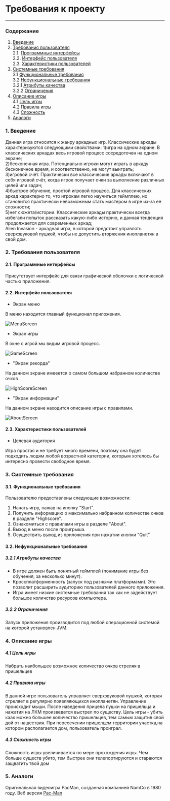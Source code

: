 # Требования к проекту
---
### Содержание
1. [Введение](#1)
2. [Требования пользователя](#2) <br>
  2.1. [Программные интерфейсы](#2.1) <br>
  2.2. [Интерфейс пользователя](#2.2) <br>
  2.3. [Характеристики пользователей](#2.3) <br>
3. [Системные требования](#3) <br>
  3.1 [Функциональные требования](#3.1) <br>
  3.2 [Нефункциональные требования](#3.2) <br>
    3.2.1 [Атрибуты качества](#3.2.1) <br>
    3.2.2 [Ограничения](#3.2.2) <br>
4. [Описание игры](#4) <br>
  4.1 [Цель игры](#4.1) <br>
  4.2 [Правила игры](#4.2) <br>
  4.3 [Сложность](#4.3) <br>
5. [Аналоги](#5) <br>

### 1. Введение <a name="1"></a>
Данная игра относится к жанру аркадных игр. Классические аркады характеризуются следующими свойствами:
1)игра на одном экране. В классических аркадах весь игровой процесс сосредоточен на одном экране;<br>
2)бесконечная игра. Потенциально игроки могут играть в аркаду бесконечное время, и соответственно, не могут выиграть;<br>
3)игровой счёт. Практически все классические аркады включают в себя игровой счёт, когда игрок получает очки за выполнение различных целей или задач;<br>
4)быстрое обучение, простой игровой процесс. Для классических аркад характерно то, что игрокам легко научиться геймплею, но становится практически невозможным стать мастером в игре из-за её сложности;<br>
5)нет сюжета/истории. Классические аркады практически всегда избегали попыток рассказать какую-либо историю, и данная тенденция продолжается для современных аркад;<br>
Alien Invasion - аркадная игра, в которой предстоит управлять сверхзвуковой пушкой, чтобы не допустить вторжения инопланетян в свой дом.

### 2. Требования пользователя <a name="2"></a>
#### 2.1. Программные интерфейсы <a name="2.1"></a>
Присутствует интерфейс для связи графической оболочки с логической частью приложения.
#### 2.2. Интерфейс пользователя <a name="2.2"></a>
- Экран меню

В меню находится главный функционал приложения.

  ![MenuScreen](https://github.com/Kyrsor/Alien-Invasion/blob/master/Images/Mockups/MenuScreen.png)
  
- Экран игры

В окне с игрой мы видим игровой процесс.

  ![GameScreen](https://github.com/Kyrsor/Alien-Invasion/blob/master/Images/Mockups/GameProcessScreen.png)
  
- "Экран рекорда"

На данном экране имееется о самом большом набранном количестве очков

  ![HighScoreScreen](https://github.com/Kyrsor/Alien-Invasion/blob/master/Images/Mockups/HighScoreScreen.png)
  
- "Экран информации"

На данном экране находится описание игры с правилами.

  ![AboutScreen](https://github.com/Kyrsor/Alien-Invasion/blob/master/Images/Mockups/AboutScreen.png)

#### 2.3. Характеристики пользователей <a name="2.3"></a>
- Целевая аудитория

Игра простая и не требует много времени, поэтому она будет подходить людям любой возрастной категории, которым хотелось бы интересно провести свободное время.

### 3. Системные требования <a name="3"></a>
#### 3.1. Функциональные требования <a name="3.1"></a>
Пользователю предоставлены следующие возможности:
   1. Начать игру, нажав на кнопку "Start".
   2. Получить информацию о максимально набранном количестве очков в разделе "Highscore".
   3. Ознакомиться с правилами игры в разделе "About".
   4. Выход в меню после проигрыша.
   5. Осуществить выход из приложения при нажатии кнопки "Quit"

#### 3.2. Нефункциональные требования <a name="3.2"></a>
##### 3.2.1 Атрибуты качества <a name="3.2.1"></a>
- В игре должен быть понятный геймплей (понимание игры без обучения, за несколько минут).
- Кроссплатформенность (запуск под разными платформами). Это позволит расширить аудиторию пользователей данного приложения.
- Игра имеет низкие системные требования так как не задействует большое количство ресурсов компьютера.
##### 3.2.2 Ограничения <a name="3.2.2"></a>
Запуск приложения производится под любой операционной системой на которой установлен JVM.

### 4. Описание игры <a name="4"></a>
  ##### 4.1 Цель игры <a name="4.1"></a>
Набрать наибольшее возможное количество очков стреляя в пришельцев 
  ##### 4.2 Правила игры <a name="4.2"></a>
  В данной игре пользователь управляет сверхзвуковой пушкой, которая стреляет в регулярно появляяющихся инопланетян. Управление происходит мыши. После наведения прицела пушки на пришельца и нажатия на ЛКМ произведется выстрел по существу. Цель игры - убить каак можно большее количество пришельцев, тем самым защитив свой дой от нашествия. При пересечении пришелцем территории участка,на котором располагается дом, пользователь проиграл. 
  ##### 4.3 Сложность игры <a name="4.3"></a>
  Сложность игры увеличивается по мере прохождения игры. Чем больше существ убито, тем быстрее они телепортируются и стараются защватить твой дом
### 5. Аналоги <a name="5"></a>
Оригинальная видеоигра PacMan, созданная компанией NamCo в 1980 году.
Веб версия [Pac-Man](http://www.freepacman.org/welcome.php)
